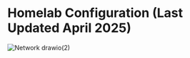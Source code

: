 # Homelab Configuration (Last Updated April 2025)
![Network  drawio(2)](https://github.com/user-attachments/assets/c1fe0d0d-5dda-4a57-a524-34fd9bb0561d)
